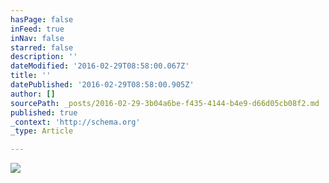 ```yaml
---
hasPage: false
inFeed: true
inNav: false
starred: false
description: ''
dateModified: '2016-02-29T08:58:00.067Z'
title: ''
datePublished: '2016-02-29T08:58:00.905Z'
author: []
sourcePath: _posts/2016-02-29-3b04a6be-f435-4144-b4e9-d66d05cb08f2.md
published: true
_context: 'http://schema.org'
_type: Article

---
```

![](https://the-grid-user-content.s3-us-west-2.amazonaws.com/35e5315e-7ba8-4f77-9c70-97da04952a0d.jpg)